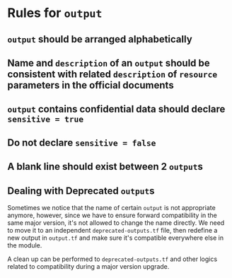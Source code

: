 # Rules for `output`

## `output` should be arranged alphabetically

## Name and `description` of an `output` should be consistent with related `description` of `resource` parameters in the official documents

## `output` contains confidential data should declare `sensitive = true`

## Do not declare `sensitive = false`

## A blank line should exist between 2 `output`s

## Dealing with Deprecated `output`s

Sometimes we notice that the name of certain `output` is not appropriate anymore, however, since we have to ensure forward compatibility in the same major version, it's not allowed to change the name directly. We need to move it to an independent `deprecated-outputs.tf` file, then redefine a new output in `output.tf` and make sure it's compatible everywhere else in the module.

A clean up can be performed to `deprecated-outputs.tf` and other logics related to compatibility during a major version upgrade.